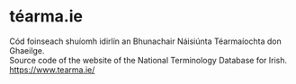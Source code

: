 # téarma.ie

Cód foinseach shuíomh idirlín an Bhunachair Náisiúnta Téarmaíochta don Ghaeilge.  
Source code of the website of the National Terminology Database for Irish.  
https://www.tearma.ie/

